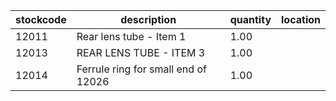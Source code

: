 |stockcode|description|quantity|location|
|---------|-----------|--------|--------|
|12011|Rear lens tube - Item 1|1.00||
|12013|REAR LENS TUBE - ITEM 3|1.00||
|12014|Ferrule ring for small end of 12026|1.00||
